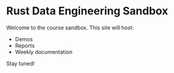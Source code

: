 # Rust Data Engineering Sandbox

Welcome to the course sandbox. This site will host:
- Demos
- Reports
- Weekly documentation

Stay tuned!
